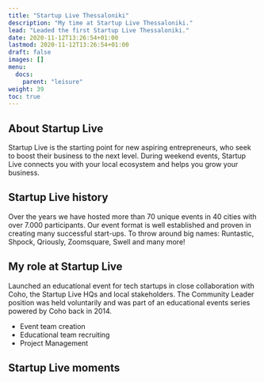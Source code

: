 ```yaml
---
title: "Startup Live Thessaloniki"
description: "My time at Startup Live Thessaloniki."
lead: "Leaded the first Startup Live Thessaloniki."
date: 2020-11-12T13:26:54+01:00
lastmod: 2020-11-12T13:26:54+01:00
draft: false
images: []
menu:
  docs:
    parent: "leisure"
weight: 39
toc: true
---
```


## About Startup Live

Startup Live is the starting point for new aspiring entrepreneurs, who seek to boost their business to the next level. During weekend events, Startup Live connects you with your local ecosystem and helps you grow your business.

## Startup Live history

Over the years we have hosted more than 70 unique events in 40 cities with over 7.000 participants. Our event format is well established and proven in creating many successful start-ups. To throw around big names: Runtastic, Shpock, Qriously, Zoomsquare, Swell and many more!

## My role at Startup Live

Launched an educational event for tech startups in close collaboration with Coho, the Startup Live HQs and local stakeholders. The Community Leader position was held voluntarily and was part of an educational events series powered by Coho back in 2014.

* Event team creation
* Educational team recruiting
* Project Management

## Startup Live moments
